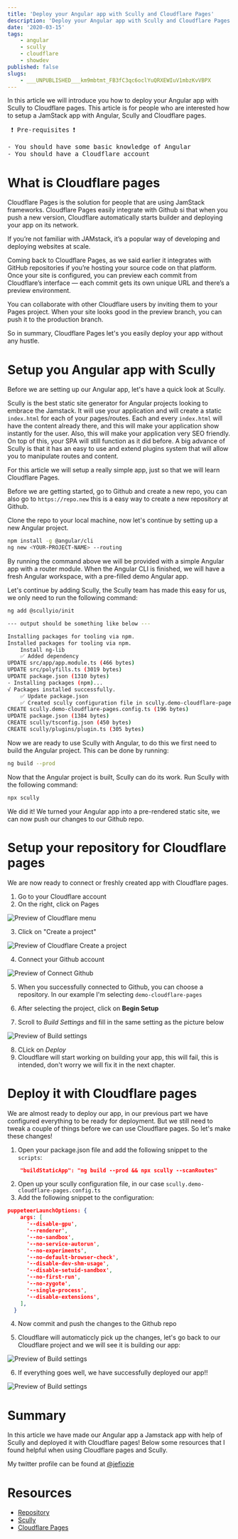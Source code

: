 ```yaml
---
title: 'Deploy your Angular app with Scully and Cloudflare Pages'
description: 'Deploy your Angular app with Scully and Cloudflare Pages'
date: '2020-03-15'
tags:
    - angular
    - scully
    - cloudflare
    - showdev
published: false
slugs:
    - ___UNPUBLISHED___km9mbtmt_FB3fC3qc6oclYuQRXEWIuV1mbzKvVBPX
---
```


In this article we will introduce you how to deploy your Angular app with Scully to Cloudflare pages.
This article is for people who are interested how to setup a JamStack app with Angular, Scully and Cloudflare pages.

<pre>
 ❗ Pre-requisites ❗
 
- You should have some basic knowledge of Angular
- You should have a Cloudflare account
</pre>

# What is Cloudflare pages

Cloudflare Pages is the solution for people that are using JamStack frameworks. Cloudflare Pages easily integrate with Github si that when you push a new version, Cloudflare automatically starts builder and deploying your app on its network.

If you’re not familiar with JAMstack, it’s a popular way of developing and deploying websites at scale. <!-- JAMSTACK RESOURCE --->

Coming back to Cloudflare Pages, as we said earlier it integrates with GitHub repositories if you’re hosting your source code on that platform. Once your site is configured, you can preview each commit from Cloudflare’s interface — each commit gets its own unique URL and there’s a preview environment.

You can collaborate with other Cloudflare users by inviting them to your Pages project. When your site looks good in the preview branch, you can push it to the production branch.

So in summary, Cloudflare Pages let's you easily deploy your app without any hustle.

# Setup you Angular app with Scully

Before we are setting up our Angular app, let's have a quick look at Scully.

Scully is the best static site generator for Angular projects looking to embrace the Jamstack.
It will use your application and will create a static `index.html` for each of your pages/routes. Each and every `index.html` will have the content already there, and this will make your application show instantly for the user. Also, this will make your application very SEO friendly. On top of this, your SPA will still function as it did before.
A big advance of Scully is that it has an easy to use and extend plugins system that will allow you to manipulate routes and content.

For this article we will setup a really simple app, just so that we will learn Cloudflare Pages.

Before we are getting started, go to Github and create a new repo, you can also go to `https://repo.new` this is a easy way to create a new repository at Github.

Clone the repo to your local machine, now let's continue by setting up a new Angular project.

```bash
npm install -g @angular/cli
ng new <YOUR-PROJECT-NAME> --routing
```

By running the command above we will be provided with a simple Angular app with a router module. When the Angular CLI is finished, we will have a fresh Angular workspace, with a pre-filled demo Angular app.

Let's continue by adding Scully, the Scully team has made this easy for us, we only need to run the following command:

```bash
ng add @scullyio/init

--- output should be something like below ---

Installing packages for tooling via npm.
Installed packages for tooling via npm.
    Install ng-lib
    ✅️ Added dependency
UPDATE src/app/app.module.ts (466 bytes)
UPDATE src/polyfills.ts (3019 bytes)
UPDATE package.json (1310 bytes)
- Installing packages (npm)...
√ Packages installed successfully.
    ✅️ Update package.json
    ✅️ Created scully configuration file in scully.demo-cloudflare-pages.confts
CREATE scully.demo-cloudflare-pages.config.ts (196 bytes)
UPDATE package.json (1384 bytes)
CREATE scully/tsconfig.json (450 bytes)
CREATE scully/plugins/plugin.ts (305 bytes)
```

Now we are ready to use Scully with Angular, to do this we first need to build the Angular project. This can be done by running:

```bash
ng build --prod
```

Now that the Angular project is built, Scully can do its work. Run Scully with the following command:

```bash
npx scully
```

We did it! We turned your Angular app into a pre-rendered static site, we can now push our changes to our Github repo.

# Setup your repository for Cloudflare pages

We are now ready to connect or freshly created app with Cloudflare pages. 

1. Go to your Cloudflare account
2. On the right, click on Pages

![Preview of Cloudflare menu](./assets/cloudflare/cloudflare_menu.png)

3. Click on "Create a project"

![Preview of Cloudflare Create a project](./assets/cloudflare/cloudflare_create_project.png)

4. Connect your Github account

![Preview of Connect Github](./assets/cloudflare/connect_github.png)

5. When you successfully connected to Github, you can choose a repository. In our example I'm selecting `demo-cloudflare-pages`

6. After selecting the project, click on **Begin Setup**

7. Scroll to *Build Settings* and fill in the same setting as the picture below

![Preview of Build settings](./assets/cloudflare/build_settings.png)

8. CLick on *Deploy*
9. Cloudflare will start working on building your app, this will fail, this is intended, don't worry we will fix it in the next chapter.

# Deploy it with Cloudflare pages

We are almost ready to deploy our app, in our previous part we have configured everything to be ready for deployment. But we still need to tweak a couple of things before we can use Cloudflare pages. So let's make these changes!

1. Open your package.json file and add the following snippet to the `scripts`:

```json
    "buildStaticApp": "ng build --prod && npx scully --scanRoutes"
```
2. Open up your scully configuration file, in our case `scully.demo-cloudflare-pages.config.ts`
3. Add the following snippet to the configuration:

```json
puppeteerLaunchOptions: {
    args: [
      '--disable-gpu',
      '--renderer',
      '--no-sandbox',
      '--no-service-autorun',
      '--no-experiments',
      '--no-default-browser-check',
      '--disable-dev-shm-usage',
      '--disable-setuid-sandbox',
      '--no-first-run',
      '--no-zygote',
      '--single-process',
      '--disable-extensions',
    ],
  }
```

4. Now commit and push the changes to the Github repo

5. Cloudflare will automaticcly pick up the changes, let's go back to our Cloudflare project and we will see it is building our app:

![Preview of Build settings](./assets/cloudflare/cloudflare_building.png)

6. If everything goes well, we have successfully deployed our app!! 

![Preview of Build settings](./assets/cloudflare/cloudflare_deploy.png)

# Summary

In this article we have made our Angular app a Jamstack app with help of Scully and deployed it with Cloudflare pages! Below some resources that I found helpful when using Cloudflare pages and Scully. 

My twitter profile can be found at [@jefiozie][@jefiozie]
 
# Resources

- [Repository][repo]
- [Scully][scully]
- [Cloudflare Pages][cloudflarepages]

[@jefiozie]: https://twitter.com/jefiozie
[repo]: https://github.com/Jefiozie/demo-cloudflare-pages
[scully]: https://scully.io/
[cloudflarepages]: https://pages.cloudflare.com/
